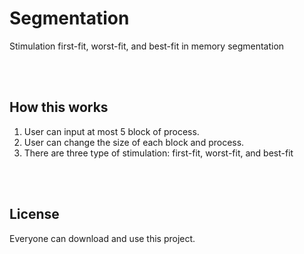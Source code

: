 # Segmentation
Stimulation first-fit, worst-fit, and best-fit in memory segmentation

<br><br>
## How this works
1. User can input at most 5 block of process.
2. User can change the size of each block and process. 
3. There are three type of stimulation: first-fit, worst-fit, and best-fit

<br><br>
## License
Everyone can download and use this project.
